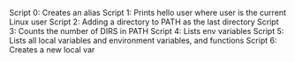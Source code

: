 Script 0: Creates an alias
Script 1: Prints hello user where user is the current Linux user
Script 2: Adding a directory to PATH as the last directory
Script 3: Counts the number of DIRS in PATH
Script 4: Lists env variables
Script 5: Lists all local variables and environment variables, and functions
Script 6: Creates a new local var

